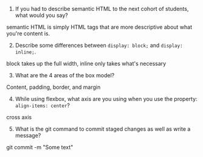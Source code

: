 1. If you had to describe semantic HTML to the next cohort of students, what would you say?

semantic HTML is simply HTML tags that are more descriptive about what you're content is.

2. Describe some differences between ```display: block;``` and ```display: inline;```.

block takes up the full width, inline only takes what's necessary

3. What are the 4 areas of the box model?

Content, padding, border, and margin

4. While using flexbox, what axis are you using when you use the property: ```align-items: center```?

cross axis

5. What is the git command to commit staged changes as well as write a message? 

git commit -m "Some text"
